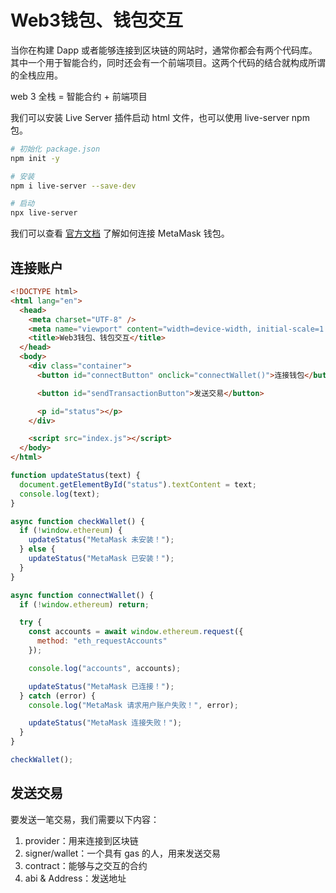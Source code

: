 # Web3钱包、钱包交互

当你在构建 Dapp 或者能够连接到区块链的网站时，通常你都会有两个代码库。其中一个用于智能合约，同时还会有一个前端项目。这两个代码的结合就构成所谓的全栈应用。

web 3 全栈 = 智能合约 + 前端项目

我们可以安装 Live Server 插件启动 html 文件，也可以使用 live-server npm 包。

```bash
# 初始化 package.json
npm init -y

# 安装
npm i live-server --save-dev

# 启动
npx live-server
```

我们可以查看 [官方文档](https://docs.metamask.io) 了解如何连接 MetaMask 钱包。

## 连接账户

```html
<!DOCTYPE html>
<html lang="en">
  <head>
    <meta charset="UTF-8" />
    <meta name="viewport" content="width=device-width, initial-scale=1.0" />
    <title>Web3钱包、钱包交互</title>
  </head>
  <body>
    <div class="container">
      <button id="connectButton" onclick="connectWallet()">连接钱包</button>

      <button id="sendTransactionButton">发送交易</button>

      <p id="status"></p>
    </div>

    <script src="index.js"></script>
  </body>
</html>
```

```javascript
function updateStatus(text) {
  document.getElementById("status").textContent = text;
  console.log(text);
}

async function checkWallet() {
  if (!window.ethereum) {
    updateStatus("MetaMask 未安装！");
  } else {
    updateStatus("MetaMask 已安装！");
  }
}

async function connectWallet() {
  if (!window.ethereum) return;

  try {
    const accounts = await window.ethereum.request({
      method: "eth_requestAccounts"
    });

    console.log("accounts", accounts);

    updateStatus("MetaMask 已连接！");
  } catch (error) {
    console.log("MetaMask 请求用户账户失败！", error);

    updateStatus("MetaMask 连接失败！");
  }
}

checkWallet();
```

## 发送交易

要发送一笔交易，我们需要以下内容：

1. provider：用来连接到区块链
2. signer/wallet：一个具有 gas 的人，用来发送交易
3. contract：能够与之交互的合约
4. abi & Address：发送地址

